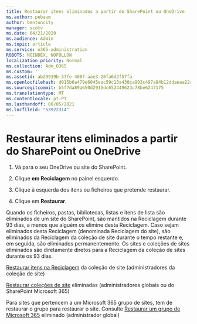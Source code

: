```yaml
---
title: Restaurar itens eliminados a partir do SharePoint ou OneDrive
ms.author: pebaum
author: bentoncity
manager: scotv
ms.date: 04/21/2020
ms.audience: Admin
ms.topic: article
ms.service: o365-administration
ROBOTS: NOINDEX, NOFOLLOW
localization_priority: Normal
ms.collection: Adm_O365
ms.custom: ''
ms.assetid: ab29939b-37fe-4007-aae3-26fa6d2f57fa
ms.openlocfilehash: d015b6a479e6045eac59c13a430ca903c497a84b12ddaeaa22aeec9fae88f4e0
ms.sourcegitcommit: b5f7da89a650d2915dc652449623c78be6247175
ms.translationtype: MT
ms.contentlocale: pt-PT
ms.lasthandoff: 08/05/2021
ms.locfileid: "53922314"
---
```

# <a name="restore-deleted-items-from-sharepoint-or-onedrive"></a>Restaurar itens eliminados a partir do SharePoint ou OneDrive

1. Vá para o seu OneDrive ou site do SharePoint.
    
2. Clique **em Reciclagem** no painel esquerdo. 
    
3. Clique à esquerda dos itens ou ficheiros que pretende restaurar.
    
4. Clique em **Restaurar**. 
    
Quando os ficheiros, pastas, bibliotecas, listas e itens de lista são eliminados de um site do SharePoint, são mantidos na Reciclagem durante 93 dias, a menos que alguém os elimine desta Reciclagem. Caso sejam eliminados desta Reciclagem (denominada Reciclagem do site), são eliminados da Reciclagem da coleção de site durante o tempo restante e, em seguida, são eliminados permanentemente. Os sites e coleções de sites eliminados são diretamente diretos para a Reciclagem da coleção de sites durante os 93 dias.
  
[Restaurar itens na Reciclagem](https://go.microsoft.com/fwlink/?linkid=867800) da coleção de site (administradores da coleção de site) 
  
[Restaurar coleções de site](https://go.microsoft.com/fwlink/?linkid=867660) eliminadas (administradores globais ou do SharePoint Microsoft 365) 
  
Para sites que pertencem a um Microsoft 365 grupo de sites, tem de restaurar o grupo para restaurar o site. Consulte [Restaurar um grupo de Microsoft 365](https://go.microsoft.com/fwlink/?linkid=867802) eliminado (administrador global) 
  

